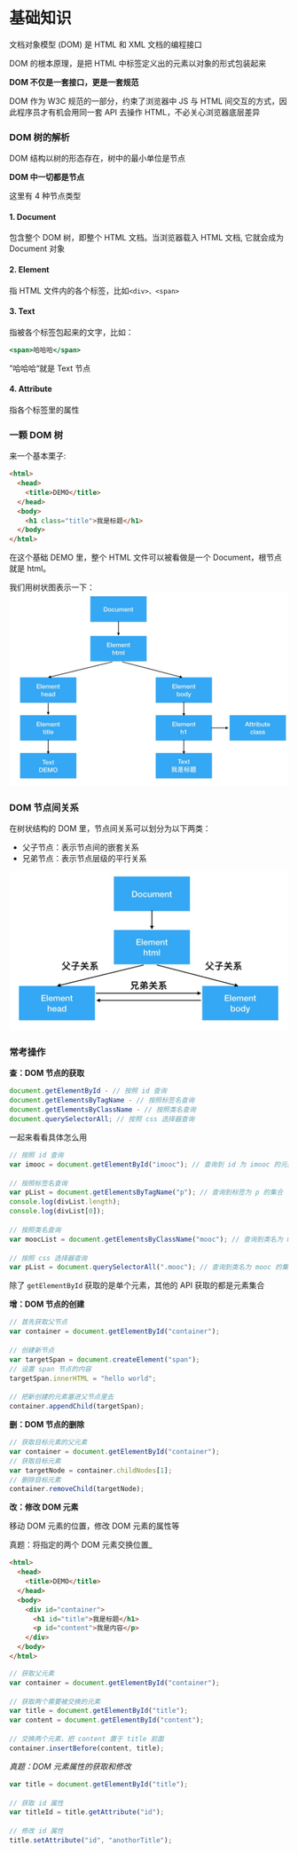 # 基础知识

文档对象模型 (DOM) 是 HTML 和 XML 文档的编程接口

DOM 的根本原理，是把 HTML 中标签定义出的元素以对象的形式包装起来

**DOM 不仅是一套接口，更是一套规范**

DOM 作为 W3C 规范的一部分，约束了浏览器中 JS 与 HTML 间交互的方式，因此程序员才有机会用同一套 API 去操作 HTML，不必关心浏览器底层差异

### DOM 树的解析

DOM 结构以树的形态存在，树中的最小单位是节点

**DOM 中一切都是节点**

这里有 4 种节点类型

#### 1. Document

包含整个 DOM 树，即整个 HTML 文档。当浏览器载入 HTML 文档, 它就会成为 Document 对象

#### 2. Element

指 HTML 文件内的各个标签，比如`<div>、<span>`

#### 3. Text

指被各个标签包起来的文字，比如：

```jsx
<span>哈哈哈</span>
```

”哈哈哈“就是 Text 节点

#### 4. Attribute

指各个标签里的属性

### 一颗 DOM 树

来一个基本栗子:

```html
<html>
  <head>
    <title>DEMO</title>
  </head>
  <body>
    <h1 class="title">我是标题</h1>
  </body>
</html>
```

在这个基础 DEMO 里，整个 HTML 文件可以被看做是一个 Document，根节点就是 html。

我们用树状图表示一下：
![7EB21103-BA37-4384-944A-3988B333EADD](../assets/7EB21103-BA37-4384-944A-3988B333EADD.png)

### DOM 节点间关系

在树状结构的 DOM 里，节点间关系可以划分为以下两类：

- 父子节点：表示节点间的嵌套关系
- 兄弟节点：表示节点层级的平行关系

![2F1B4CCB-51C9-4AC0-AD1E-FFE50D47CFA4](../assets/2F1B4CCB-51C9-4AC0-AD1E-FFE50D47CFA4.png)

### 常考操作

**查：DOM 节点的获取**

```js
document.getElementById - // 按照 id 查询
document.getElementsByTagName - // 按照标签名查询
document.getElementsByClassName - // 按照类名查询
document.querySelectorAll; // 按照 css 选择器查询
```

一起来看看具体怎么用

```javascript
// 按照 id 查询
var imooc = document.getElementById("imooc"); // 查询到 id 为 imooc 的元素

// 按照标签名查询
var pList = document.getElementsByTagName("p"); // 查询到标签为 p 的集合
console.log(divList.length);
console.log(divList[0]);

// 按照类名查询
var moocList = document.getElementsByClassName("mooc"); // 查询到类名为 mooc 的集合

// 按照 css 选择器查询
var pList = document.querySelectorAll(".mooc"); // 查询到类名为 mooc 的集合
```

除了 `getElementById` 获取的是单个元素，其他的 API 获取的都是元素集合

**增：DOM 节点的创建**

```javascript
// 首先获取父节点
var container = document.getElementById("container");

// 创建新节点
var targetSpan = document.createElement("span");
// 设置 span 节点的内容
targetSpan.innerHTML = "hello world";

// 把新创建的元素塞进父节点里去
container.appendChild(targetSpan);
```

**删：DOM 节点的删除**

```javascript
// 获取目标元素的父元素
var container = document.getElementById("container");
// 获取目标元素
var targetNode = container.childNodes[1];
// 删除目标元素
container.removeChild(targetNode);
```

**改：修改 DOM 元素**

移动 DOM 元素的位置，修改 DOM 元素的属性等

真题：将指定的两个 DOM 元素交换位置_

```html
<html>
  <head>
    <title>DEMO</title>
  </head>
  <body>
    <div id="container">
      <h1 id="title">我是标题</h1>
      <p id="content">我是内容</p>
    </div>
  </body>
</html>
```

```javascript
// 获取父元素
var container = document.getElementById("container");

// 获取两个需要被交换的元素
var title = document.getElementById("title");
var content = document.getElementById("content");

// 交换两个元素，把 content 置于 title 前面
container.insertBefore(content, title);
```

_真题：DOM 元素属性的获取和修改_

```javascript
var title = document.getElementById("title");

// 获取 id 属性
var titleId = title.getAttribute("id");

// 修改 id 属性
title.setAttribute("id", "anothorTitle");
```
